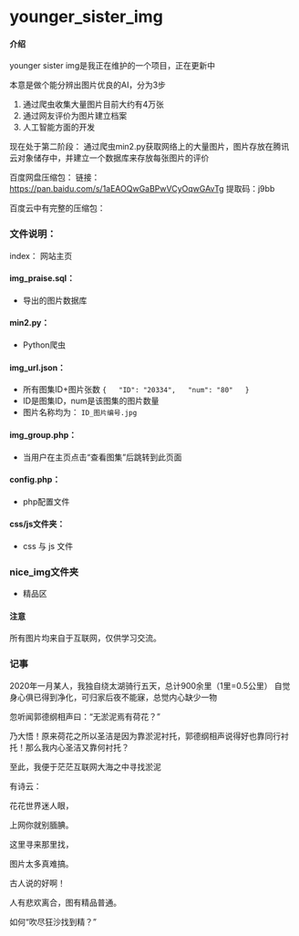 # younger_sister_img

#### 介绍
younger sister img是我正在维护的一个项目，正在更新中

本意是做个能分辨出图片优良的AI，分为3步
1. 通过爬虫收集大量图片目前大约有4万张
2. 通过网友评价为图片建立档案
3. 人工智能方面的开发
  
  现在处于第二阶段：
  通过爬虫min2.py获取网络上的大量图片，图片存放在腾讯云对象储存中，并建立一个数据库来存放每张图片的评价
  
百度网盘压缩包：
链接：https://pan.baidu.com/s/1aEAOQwGaBPwVCyOqwGAvTg 
提取码：j9bb
  
  百度云中有完整的压缩包：
### 文件说明：
index： 网站主页
#### img_praise.sql： 
* 导出的图片数据库
#### min2.py：
* Python爬虫
#### img_url.json：
* 所有图集ID+图片张数
``
{  
  "ID": "20334",  
  "num": "80"  
}
``
* ID是图集ID，num是该图集的图片数量
* 图片名称均为： ``ID_图片编号.jpg``
#### img_group.php：
* 当用户在主页点击“查看图集”后跳转到此页面
#### config.php：
* php配置文件
#### css/js文件夹：
* css 与 js 文件
### nice_img文件夹
* 精品区
 
#### 注意
所有图片均来自于互联网，仅供学习交流。

### 记事

2020年一月某人，我独自绕太湖骑行五天，总计900余里（1里=0.5公里）
自觉身心俱已得到净化，可归家后夜不能寐，总觉内心缺少一物

忽听闻郭德纲相声曰：“无淤泥焉有荷花？”

乃大悟！原来荷花之所以圣洁是因为靠淤泥衬托，郭德纲相声说得好也靠同行衬托！那么我内心圣洁又靠何衬托？

至此，我便于茫茫互联网大海之中寻找淤泥

有诗云：

花花世界迷人眼，

上网你就别腼腆。

这里寻来那里找，

图片太多真难搞。

古人说的好啊！

人有悲欢离合，图有精品普通。

如何“吹尽狂沙找到精？”
